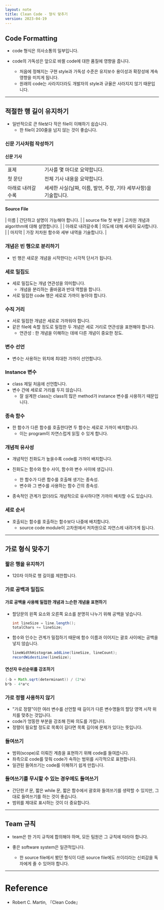 ```yaml
---
layout: note
title: Clean Code - 형식 맞추기
version: 2023-04-19
---
```





## Code Formatting

- code 형식은 의사소통의 일부입니다.

- code의 가독성은 앞으로 바뀔 code에 대한 품질에 영향을 줍니다.
    - 처음에 정해지는 구현 style과 가독성 수준은 유지보수 용이성과 확장성에 계속 영향을 미치게 됩니다.
    - 원래의 code는 사라지더라도 개발자의 style과 규율은 사라지지 않기 때문입니다.




---




## 적절한 행 길이 유지하기

- 일반적으로 큰 file보다 작은 file이 이해하기 쉽습니다.
    - 한 file이 200줄을 넘지 않는 것이 좋습니다.


### 신문 기사처럼 작성하기

#### 신문 기사

|  |  |
| - | - |
| 표제 | 기사를 몇 마디로 요약합니다. |
| 첫 문단 | 전체 기사 내용을 요약합니다. |
| 아래로 내려갈수록 | 세세한 사실(날짜, 이름, 발언, 주장, 기타 세부사항)을 기술합니다. |

#### Source File

| 이름 | 간단하고 설명이 가능해야 합니다. |
| source file 첫 부분 | 고차원 개념과 algorithm에 대해 설명합니다. |
| 아래로 내려갈수록 | 의도에 대해 세세히 묘사합니다. |
| 마지막 | 가장 저차원 함수와 세부 내역을 기술합니다. |


### 개념은 빈 행으로 분리하기

- 빈 행은 새로운 개념을 시작한다는 시각적 단서가 됩니다.


### 세로 밀집도

- 세로 밀집도는 개념 연관성을 의미합니다.
    - 개념을 분리하는 줄바꿈과 반대 역할을 합니다.
- 서로 밀접한 code 행은 세로로 가까이 놓아야 합니다.


### 수직 거리

- 서로 밀접한 개념은 세로로 가까워야 합니다.
- 같은 file에 속할 정도로 밀접한 두 개념은 세로 거리로 연관성을 표현해야 합니다.
    - 연관성 : 한 개념을 이해하는 데에 다른 개념이 중요한 정도.


### 변수 선언

- 변수는 사용하는 위치에 최대한 가까이 선언합니다.


### Instance 변수

- class 제일 처음에 선언합니다.
- 변수 간에 세로로 거리를 두지 않습니다.
    - 잘 설계한 class는 class의 많은 method가 instance 변수를 사용하기 때문입니다.


### 종속 함수

- 한 함수가 다른 함수를 호출한다면 두 함수는 세로로 가까이 배치합니다.
    - 이는 program이 자연스럽게 읽힐 수 있게 합니다.


### 개념적 유사성

- 개념적인 친화도가 높을수록 code를 가까이 배치합니다.
- 친화도는 함수와 함수 사이, 함수와 변수 사이에 생깁니다.
    - 한 함수가 다른 함수를 호출해 생기는 종속성.
    - 변수와 그 변수를 사용하는 함수 간의 종속성.

- 종속적인 관계가 없더라도 개념적으로 유사하다면 가까이 배치할 수도 있습니다.


### 세로 순서

- 호출되는 함수를 호출하는 함수보다 나중에 배치합니다.
    - source code module이 고차원에서 저차원으로 자연스레 내려가게 됩니다.




---




## 가로 형식 맞추기


### 짧은 행을 유지하기

- 120자 이하로 행 길이를 제한합니다.


### 가로 공백과 밀집도

#### 가로 공백을 사용해 밀접한 개념과 느슨한 개념을 표현하기

- 할당문의 왼쪽 요소와 오른쪽 요소를 분명히 나누기 위해 공백을 넣습니다.
    ```java
    int lineSize = line.length();
    totalChars += lineSize;
    ```

- 함수와 인수는 관계가 밀접하기 때문에 함수 이름과 이어지는 괄호 사이에는 공백을 넣지 않습니다.
    ```java
    lineWidthHistogram.addLine(lineSize, lineCount);
    recordWidestLine(lineSize);
    ```

#### 연산자 우선순위를 강조하기

```java
(-b + Math.sqrt(determinant)) / (2*a)
b*b - 4*a*c
```


### 가로 정렬 사용하지 않기

- "가로 정렬"이란 여러 변수를 선언할 때 길이가 다른 변수명들의 할당 영역 시작 위치를 맞추는 것입니다.
- code가 엉뚱한 부분을 강조해 진짜 의도를 가립니다.
- 정렬이 필요할 정도로 목록이 길다면 목록 길이에 문제가 있다는 뜻입니다.


### 들여쓰기

- 범위(scope)로 이뤄진 계층을 표현하기 위해 code를 들여씁니다.
- 좌측으로 code를 맞춰 code가 속하는 범위를 시각적으로 표현합니다.
- 일관된 들여쓰기는 code를 이해하기 쉽게 만듭니다.


### 들여쓰기를 무시할 수 있는 경우에도 들여쓰기

- 간단한 if 문, 짧은 while 문, 짧은 함수에서 괄호와 들여쓰기를 생략할 수 있지만, 그대로 들여쓰기를 하는 것이 좋습니다.
- 범위를 제대로 표시하는 것이 더 중요합니다.




---




## Team 규칙

- team은 한 가지 규칙에 합의해야 하며, 모든 팀원은 그 규칙에 따라야 합니다.

- 좋은 software system은 일관적입니다.
    - 한 source file에서 봤던 형식이 다른 source file에도 쓰이리라는 신뢰감을 독자에게 줄 수 있어야 합니다.




---




# Reference

- Robert C. Martin, 『Clean Code』

